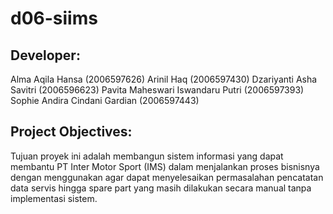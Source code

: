 # d06-siims

## Developer:
Alma Aqila Hansa (2006597626)
Arinil Haq (2006597430)
Dzariyanti Asha Savitri (2006596623)
Pavita Maheswari Iswandaru Putri (2006597393)
Sophie Andira Cindani Gardian (2006597443)

## Project Objectives: 
Tujuan proyek ini adalah membangun sistem informasi yang dapat membantu PT Inter Motor Sport (IMS) dalam menjalankan proses bisnisnya dengan menggunakan agar dapat menyelesaikan permasalahan pencatatan data servis hingga spare part yang masih dilakukan secara manual tanpa implementasi sistem.
